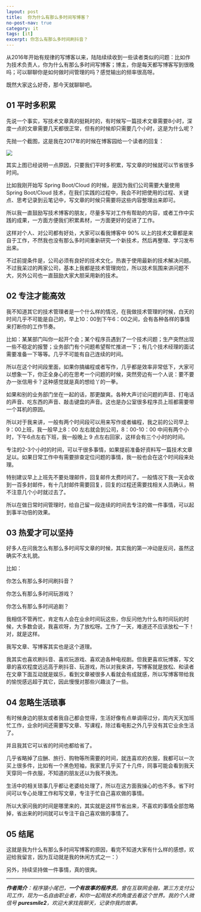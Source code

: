 ```yaml
---
layout: post
title:  你为什么有那么多时间写博客？
no-post-nav: true
category: it
tags: [it]
excerpt: 你怎么有那么多时间刷抖音？
---
```


从2016年开始有规律的写博客以来，陆陆续续收到一些读者类似的问题：比如作为技术负责人，你为什么有那么多时间写博客；博主，你是每天都写博客写到很晚吗；可以聊聊你是如何做时间管理的吗？感觉输出的频率很高呀。

既然大家这么好奇，那今天就聊聊吧。

## 01 平时多积累

先说一个事实，写技术文章真的挺耗时的，有时候写一篇技术文章需要8小时，深度一点的文章需要几天都很正常，但有的时候却只需要几个小时，这是为什么呢？

先抛一个截图，这是我在2017年的时候在博客园给一个读者的回复：

![](http://favorites.ren/assets/images/2019/it/write_time.jpg)

其实上图已经说明一点原因，只要我们平时多积累，写文章的时候就可以节省很多时间。

比如我刚开始写 Spring Boot/Cloud 的时候，是因为我们公司需要大量使用 Spring Boot/Cloud 技术，在我们实践的过程中，我会不时把使用的过程、关键点、思考记录到云笔记中，写文章的时候只需要将这些内容整理出来即可。

所以我一直鼓励写技术博客的朋友，尽量多写对工作有帮助的内容，或者工作中实践的成果，一方面方便我们积累素材，一方面更好的促进了工作。

这样对个人、对公司都有好处，大家可以看我博客中 90% 以上的技术文章都是来自于工作，不然我也没有那么多时间重新研究一个新技术，然后再整理、学习发布出来。

不过前提条件是，公司必须有良好的技术文化，热衷于使用最新的技术解决问题。不过我呆过的两家公司，基本上我都是技术管理岗位，所以技术氛围来讲问题不大，另外公司也一直鼓励大家大胆采用新的技术。

##  02 专注才能高效

我不知道其它的技术管理者是一个什么样的情况，在我做技术管理的时候，白天的时间几乎不可能是自己的，早上10：00到下午6：00之间，会有各种各样的事情来打断你的工作节奏。

比如：某某部门叫你一起开个会；某个程序员遇到了一个技术问题；生产突然出现一些不稳定的报警；业务部门有个问题希望帮忙推进一下；有几个技术经理的面试需要准备一下等等。几乎不可能有自己连续的时间。

所以在这个时间段里面，如果你搞编程或者写作，几乎都是效率非常低下，大家可以想象一下，你正全身心的在思考一个问题的时候，突然旁边有一个人说：要不要办一张信用卡？这种感觉就是真的想给丫的一拳。

如果和别的业务部门坐在一起的话，那更酸爽。各种大声讨论问题的声音、打电话的声音、吃东西的声音、敲击键盘的声音。这也是办公室很多程序员上班都需要带一个耳机的原因。

所以对于我来讲，一般有两个时间段可以用来写作或者编程，我之前的公司早上9：00上班，我一般早上8：00 左右就会到公司，8：00-10：00 中间有两个小时，下午6点左右下班，我一般晚上 9 点左右回家，这样会有三个小时的时间。

专注的2-3个小时的时间，可以干很多事情，如果提前准备好资料写一篇技术文章足以。如果日常工作中有需要排查定位问题的事情，我一般也会在这个时间段来处理。

特别建议早上上班先不要处理邮件，回复邮件太费时间了。一般情况下我一天会收到一百多封邮件，有十几封邮件需要回复，回复的过程还需要找相关人员确认，稍不注意几个小时就过去了。

所以在做日常时间管理时，给自己留一段连续的时间去专注的做一件事情，可以起到事半功倍的效果。

##  03 热爱才可以坚持

好多人在问我怎么有那么多时间写文章的时候，其实我的第一冲动是反问，虽然这确实不太礼貌。

比如：

你怎么有那么多时间刷抖音？

你怎么有那么多时间玩游戏？

你怎么有那么多时间追剧？

我相信不管再忙，肯定有人会在业余时间玩这些，你反问他为什么有时间玩的时候，大多数会说，我喜欢呀，为了放松呀。工作了一天，难道还不应该放松一下！对，就是这样。

我写文章、写博客其实也是这个道理。

我其实也喜欢刷抖音、喜欢玩游戏、喜欢追各种电视剧。但我更喜欢玩博客，写文章的喜欢程度远远高于刷抖音、玩游戏，所以对我来讲，写博客就是放松、和读者在文章下面互动就是娱乐，看到文章被很多人看就会有成就感，所以写博客带给我的愉悦感远超于其它，因此慢慢对那些兴趣淡了一些。

## 04 忽略生活琐事

有时候身边的朋友或者我自己都会觉得，生活好像有点单调得过分，周内天天加班忙工作，业余时间还需要写文章、写课程，除过看电影之外几乎没有其它业余生活了。

并且我其它可以省的时间也都给省了。

几乎省略掉了应酬、旅行、购物等所需要的时间，就连喜欢的衣服，我都可以一次买上很多件，比如有一个黑色短袖，我家里几乎买了十几件，同事可能会看到我天天穿同一件衣服，不知道的朋友还以为我不换洗。

生活中的相关琐事几乎都让老婆给处理了，所以在这方面我操心的也不多。省下时间可以专心处理工作和写文章，专注于忙自己喜欢做的事情。

所以大家问我的时间是哪里来的，其实就是这样节省出来，不喜欢的事情全部忽略掉，省出来的时间就可以专注干自己喜欢做的事情了。

## 05 结尾

这就是我为什么有那么多时间写博客的原因，看完不知道大家有什么样的感想，欢迎给我留言，因为互动就是我的休闲方式之一：）

另外，持续坚持做一件事情，真的很爽。

---

***作者简介**：程序猿小尾巴，**一个有故事的程序员**。曾在互联网金融，第三方支付公司工作，现为一名自由职业者，和你一起用技术的角度去看这个世界。我的个人微信号 **puresmile2**，欢迎大家找我聊天，记录你我的故事。*
